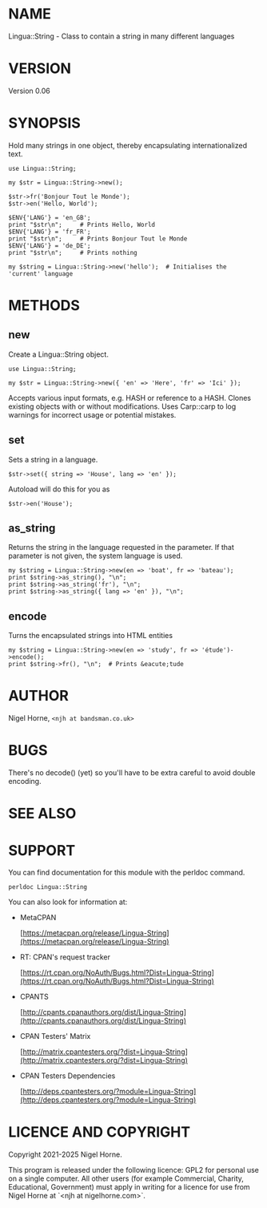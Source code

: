 # NAME

Lingua::String - Class to contain a string in many different languages

# VERSION

Version 0.06

# SYNOPSIS

Hold many strings in one object,
thereby encapsulating internationalized text.

    use Lingua::String;

    my $str = Lingua::String->new();

    $str->fr('Bonjour Tout le Monde');
    $str->en('Hello, World');

    $ENV{'LANG'} = 'en_GB';
    print "$str\n";     # Prints Hello, World
    $ENV{'LANG'} = 'fr_FR';
    print "$str\n";     # Prints Bonjour Tout le Monde
    $ENV{'LANG'} = 'de_DE';
    print "$str\n";     # Prints nothing

    my $string = Lingua::String->new('hello');  # Initialises the 'current' language

# METHODS

## new

Create a Lingua::String object.

    use Lingua::String;

    my $str = Lingua::String->new({ 'en' => 'Here', 'fr' => 'Ici' });

Accepts various input formats, e.g. HASH or reference to a HASH.
Clones existing objects with or without modifications.
Uses Carp::carp to log warnings for incorrect usage or potential mistakes.

## set

Sets a string in a language.

    $str->set({ string => 'House', lang => 'en' });

Autoload will do this for you as

    $str->en('House');

## as\_string

Returns the string in the language requested in the parameter.
If that parameter is not given, the system language is used.

    my $string = Lingua::String->new(en => 'boat', fr => 'bateau');
    print $string->as_string(), "\n";
    print $string->as_string('fr'), "\n";
    print $string->as_string({ lang => 'en' }), "\n";

## encode

Turns the encapsulated strings into HTML entities

    my $string = Lingua::String->new(en => 'study', fr => 'étude')->encode();
    print $string->fr(), "\n";  # Prints &eacute;tude

# AUTHOR

Nigel Horne, `<njh at bandsman.co.uk>`

# BUGS

There's no decode() (yet) so you'll have to be extra careful to avoid
double encoding.

# SEE ALSO

# SUPPORT

You can find documentation for this module with the perldoc command.

    perldoc Lingua::String

You can also look for information at:

- MetaCPAN

    [https://metacpan.org/release/Lingua-String](https://metacpan.org/release/Lingua-String)

- RT: CPAN's request tracker

    [https://rt.cpan.org/NoAuth/Bugs.html?Dist=Lingua-String](https://rt.cpan.org/NoAuth/Bugs.html?Dist=Lingua-String)

- CPANTS

    [http://cpants.cpanauthors.org/dist/Lingua-String](http://cpants.cpanauthors.org/dist/Lingua-String)

- CPAN Testers' Matrix

    [http://matrix.cpantesters.org/?dist=Lingua-String](http://matrix.cpantesters.org/?dist=Lingua-String)

- CPAN Testers Dependencies

    [http://deps.cpantesters.org/?module=Lingua-String](http://deps.cpantesters.org/?module=Lingua-String)

# LICENCE AND COPYRIGHT

Copyright 2021-2025 Nigel Horne.

This program is released under the following licence: GPL2 for personal use on
a single computer.
All other users (for example Commercial, Charity, Educational, Government)
must apply in writing for a licence for use from Nigel Horne at \`&lt;njh at nigelhorne.com>\`.
